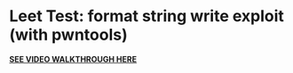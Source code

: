 # Leet Test: format string write exploit (with pwntools)
**[SEE VIDEO WALKTHROUGH HERE](https://youtu.be/NOY_dc2fRbU)**